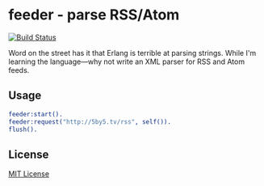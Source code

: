 # feeder - parse RSS/Atom

[![Build Status](https://secure.travis-ci.org/michaelnisi/feeder.png)](http://travis-ci.org/michaelnisi/feeder)

Word on the street has it that Erlang is terrible at parsing strings. While I'm learning the language—why not write an XML parser for RSS and Atom feeds.

## Usage

```Erlang
feeder:start().
feeder:request("http://5by5.tv/rss", self()).
flush().
```

## License

[MIT License](https://raw.github.com/michaelnisi/feeder/master/LICENSE)
